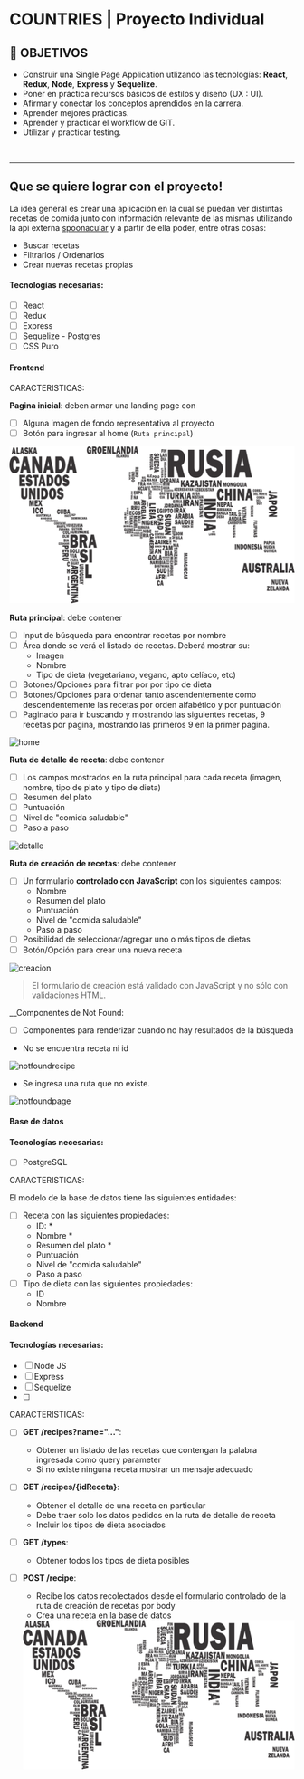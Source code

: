 
# **COUNTRIES** | Proyecto Individual

## **📌 OBJETIVOS**

-  Construir una Single Page Application utlizando las tecnologías: **React**, **Redux**, **Node**, **Express** y **Sequelize**.
-  Poner en práctica recursos básicos de estilos y diseño (UX : UI).
-  Afirmar y conectar los conceptos aprendidos en la carrera.
-  Aprender mejores prácticas.
-  Aprender y practicar el workflow de GIT.
-  Utilizar y practicar testing.

<br />

---

 ## Que se quiere lograr con el proyecto!
 
La idea general es crear una aplicación en la cual se puedan ver distintas recetas de comida junto con información relevante de las mismas utilizando la api externa [spoonacular](https://spoonacular.com/food-api) y a partir de ella poder, entre otras cosas:

  - Buscar recetas
  - Filtrarlos / Ordenarlos
  - Crear nuevas recetas propias

#### Tecnologías necesarias:
- [ ] React
- [ ] Redux
- [ ] Express
- [ ] Sequelize - Postgres
- [ ] CSS Puro

#### Frontend

CARACTERISTICAS:

__Pagina inicial__: deben armar una landing page con
- [ ] Alguna imagen de fondo representativa al proyecto
- [ ] Botón para ingresar al home (`Ruta principal`)

![landing](https://raw.githubusercontent.com/REValdiviezo/cr-pi-countries-main/master/countries.png)

__Ruta principal__: debe contener
- [ ] Input de búsqueda para encontrar recetas por nombre
- [ ] Área donde se verá el listado de recetas. Deberá mostrar su:
  - Imagen
  - Nombre
  - Tipo de dieta (vegetariano, vegano, apto celíaco, etc)
- [ ] Botones/Opciones para filtrar por por tipo de dieta
- [ ] Botones/Opciones para ordenar tanto ascendentemente como descendentemente las recetas por orden alfabético y por puntuación
- [ ] Paginado para ir buscando y mostrando las siguientes recetas, 9 recetas por pagina, mostrando las primeros 9 en la primer pagina.

![home](https://user-images.githubusercontent.com/82724532/177238394-fa5978d7-0465-4977-a09f-16db25de14e3.jpg)


__Ruta de detalle de receta__: debe contener
- [ ] Los campos mostrados en la ruta principal para cada receta (imagen, nombre, tipo de plato y tipo de dieta)
- [ ] Resumen del plato
- [ ] Puntuación
- [ ] Nivel de "comida saludable"
- [ ] Paso a paso

![detalle](https://user-images.githubusercontent.com/82724532/177237856-b44175e7-168c-44f9-92e2-9513c093f2e8.jpg)

__Ruta de creación de recetas__: debe contener
- [ ] Un formulario __controlado con JavaScript__ con los siguientes campos:
  - Nombre
  - Resumen del plato
  - Puntuación
  - Nivel de "comida saludable"
  - Paso a paso
- [ ] Posibilidad de seleccionar/agregar uno o más tipos de dietas
- [ ] Botón/Opción para crear una nueva receta

![creacion](https://user-images.githubusercontent.com/82724532/177237964-e8085e9f-6160-43d4-bce2-f5f48a24db1b.jpg)

> El formulario de creación está validado con JavaScript y no sólo con validaciones HTML. 

__Componentes de Not Found:
 - [ ] Componentes para renderizar cuando no hay resultados de la búsqueda
 - No se encuentra receta ni id

![notfoundrecipe](https://user-images.githubusercontent.com/82724532/177237983-7a57856e-bdb4-4c0b-a658-237d8b5f0a01.jpg)

- Se ingresa una ruta que no existe.

![notfoundpage](https://user-images.githubusercontent.com/82724532/177238001-56b68fb0-11ad-4407-bf33-9888686a4ba5.jpg)

#### Base de datos

#### Tecnologías necesarias:

- [ ] PostgreSQL

CARACTERISTICAS:

El modelo de la base de datos tiene las siguientes entidades:

- [ ] Receta con las siguientes propiedades:
  - ID: *
  - Nombre *
  - Resumen del plato *
  - Puntuación
  - Nivel de "comida saludable"
  - Paso a paso
- [ ] Tipo de dieta con las siguientes propiedades:
  - ID
  - Nombre

#### Backend

#### Tecnologías necesarias:
- [ ] Node JS
- [ ] Express
- [ ] Sequelize
- [ ] 

CARACTERISTICAS:

- [ ] __GET /recipes?name="..."__:
  - Obtener un listado de las recetas que contengan la palabra ingresada como query parameter
  - Si no existe ninguna receta mostrar un mensaje adecuado
- [ ] __GET /recipes/{idReceta}__:
  - Obtener el detalle de una receta en particular
  - Debe traer solo los datos pedidos en la ruta de detalle de receta
  - Incluir los tipos de dieta asociados
- [ ] __GET /types__:
  - Obtener todos los tipos de dieta posibles
- [ ] __POST /recipe__:
  - Recibe los datos recolectados desde el formulario controlado de la ruta de creación de recetas por body
  - Crea una receta en la base de datos

  <img src="./countries.png" />
